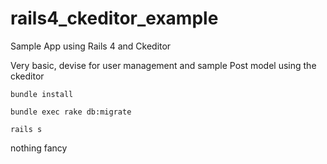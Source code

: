 rails4_ckeditor_example
=======================

Sample App using Rails 4 and Ckeditor


Very basic, devise for user management and sample Post model using the ckeditor

`bundle install`

`bundle exec rake db:migrate`

`rails s`

nothing fancy

